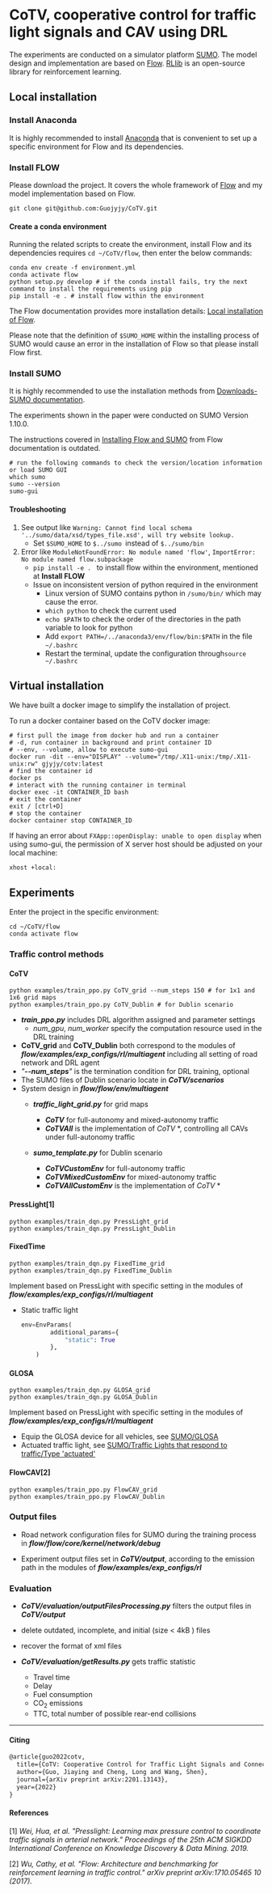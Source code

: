# CoTV, cooperative control for traffic light signals and CAV using DRL

The experiments are conducted on a simulator platform [SUMO](https://www.eclipse.org/sumo/). The model design and implementation are based on [Flow](https://flow-project.github.io). [RLlib](https://docs.ray.io/en/latest/rllib.html#) is an open-source library for reinforcement learning.

## Local installation

### Install Anaconda

It is highly recommended to install [Anaconda](https://www.anaconda.com/products/individual) that is convenient to set up a specific environment for Flow and its dependencies.

### Install FLOW

Please download the project. It covers the whole framework of [Flow](https://github.com/flow-project/flow) and my model implementation based on Flow.

```shell
git clone git@github.com:Guojyjy/CoTV.git
```

#### Create a conda environment

Running the related scripts to create the environment, install Flow and its dependencies requires `cd ~/CoTV/flow`, then enter the below commands:

```shell
conda env create -f environment.yml
conda activate flow
python setup.py develop # if the conda install fails, try the next command to install the requirements using pip
pip install -e . # install flow within the environment
```

The Flow documentation provides more installation details: [Local installation of Flow](https://flow.readthedocs.io/en/latest/flow_setup.html#).

Please note that the definition of `$SUMO_HOME` within the installing process of SUMO would cause an error in the installation of Flow so that please install Flow first.

### Install SUMO

It is highly recommended to use the installation methods from [Downloads-SUMO documentation](https://sumo.dlr.de/docs/Downloads.php). 

The experiments shown in the paper were conducted on SUMO Version 1.10.0.

The instructions covered in [Installing Flow and SUMO](https://flow.readthedocs.io/en/latest/flow_setup.html#installing-flow-and-sumo) from Flow documentation is outdated.

```shell
# run the following commands to check the version/location information or load SUMO GUI
which sumo
sumo --version
sumo-gui
```

#### Troubleshooting

1. See output like `Warning: Cannot find local schema '../sumo/data/xsd/types_file.xsd', will try website lookup.`
   - Set `$SUMO_HOME` to `$../sumo `instead of `$../sumo/bin`
2. Error like `ModuleNotFoundError: No module named 'flow'`, `ImportError: No module named flow.subpackage`
   - `pip install -e . ` to  install flow within the environment, mentioned at **Install FLOW**
   - Issue on inconsistent version of python required in the environment
     - Linux version of SUMO contains python in `/sumo/bin/` which may cause the error.
     - `which python` to check the current used
     - `echo $PATH` to check the order of the directories in the path variable to look for python
     - Add `export PATH=/../anaconda3/env/flow/bin:$PATH` in the file `~/.bashrc`
     - Restart the terminal,  update the configuration through`source ~/.bashrc`

## Virtual installation 

We have built a docker image to simplify the installation of project. 

To run a docker container based on the CoTV docker image:

```shell
# first pull the image from docker hub and run a container
# -d, run container in background and print container ID
# --env, --volume, allow to execute sumo-gui
docker run -dit --env="DISPLAY" --volume="/tmp/.X11-unix:/tmp/.X11-unix:rw" gjyjy/cotv:latest
# find the container id
docker ps
# interact with the running container in terminal
docker exec -it CONTAINER_ID bash
# exit the container
exit / [ctrl+D]
# stop the container
docker container stop CONTAINER_ID
```

If having an error about `FXApp::openDisplay: unable to open display` when using sumo-gui, the permission of X server host should be adjusted on your local machine:

``` shell
xhost +local:
```

## Experiments

Enter the project in the specific environment:

```shell
cd ~/CoTV/flow
conda activate flow
```

### Traffic control methods

#### CoTV 

```shell
python examples/train_ppo.py CoTV_grid --num_steps 150 # for 1x1 and 1x6 grid maps
python examples/train_ppo.py CoTV_Dublin # for Dublin scenario
```

- ***train_ppo.py*** includes DRL algorithm assigned and parameter settings
  - *num_gpu*, *num_worker* specify the computation resource used in the DRL training
- **CoTV_grid** and **CoTV_Dublin** both correspond to the modules of  ***flow/examples/exp_configs/rl/multiagent***  including all setting of road network and DRL agent 
- *"**--num_steps**"* is the termination condition for DRL training, optional
- The SUMO files of Dublin scenario locate in ***CoTV/scenarios***
- System design in ***flow/flow/env/multiagent***
  - ***traffic_light_grid.py*** for grid maps
    - ***CoTV*** for full-autonomy and mixed-autonomy traffic
    - ***CoTVAll*** is the implementation of *CoTV* *, controlling all CAVs under full-autonomy traffic

  - ***sumo_template.py*** for Dublin scenario
    - ***CoTVCustomEnv*** for full-autonomy traffic
    - ***CoTVMixedCustomEnv*** for mixed-autonomy traffic
    - ***CoTVAllCustomEnv*** is the implementation of *CoTV* *


#### PressLight[1]

```shell
python examples/train_dqn.py PressLight_grid
python examples/train_dqn.py PressLight_Dublin
```

#### FixedTime

```shell
python examples/train_dqn.py FixedTime_grid
python examples/train_dqn.py FixedTime_Dublin
```

Implement based on PressLight with specific setting in the modules of  ***flow/examples/exp_configs/rl/multiagent***

- Static traffic light

  ```python
  env=EnvParams(
          additional_params={
              "static": True
          },
      )
  ```

#### GLOSA

```shell
python examples/train_dqn.py GLOSA_grid
python examples/train_dqn.py GLOSA_Dublin
```

Implement based on PressLight with specific setting in the modules of  ***flow/examples/exp_configs/rl/multiagent***

- Equip the GLOSA device for all vehicles, see [SUMO/GLOSA](https://sumo.dlr.de/docs/Simulation/GLOSA.html)
- Actuated traffic light, see [SUMO/Traffic Lights that respond to traffic/Type 'actuated'](https://sumo.dlr.de/docs/Simulation/Traffic_Lights.html#type_actuated)

#### FlowCAV[2]

```shell
python examples/train_ppo.py FlowCAV_grid
python examples/train_ppo.py FlowCAV_Dublin
```

### Output files

- Road network configuration files for SUMO during the training process in **_flow/flow/core/kernel/network/debug_**

- Experiment output files set in **_CoTV/output_**, according to the emission path in the modules of **_flow/examples/exp_configs/rl_**

### Evaluation

-  _**CoTV/evaluation/outputFilesProcessing.py**_ filters the output files in **_CoTV/output_**
  - delete outdated, incomplete, and initial (size < 4kB ) files
  - recover the format of xml files

- ***CoTV/evaluation/getResults.py*** gets traffic statistic
  - Travel time
  - Delay
  - Fuel consumption
  - CO<sub>2</sub> emissions
  - TTC, total number of possible rear-end collisions


-----

#### Citing

```latex
@article{guo2022cotv,
  title={CoTV: Cooperative Control for Traffic Light Signals and Connected Autonomous Vehicles using Deep Reinforcement Learning},
  author={Guo, Jiaying and Cheng, Long and Wang, Shen},
  journal={arXiv preprint arXiv:2201.13143},
  year={2022}
}
```

#### References

[1] _Wei, Hua, et al. "Presslight: Learning max pressure control to coordinate traffic signals in arterial network." *Proceedings of the 25th ACM SIGKDD International Conference on Knowledge Discovery & Data Mining*. 2019._

[2] _Wu, Cathy, et al. "Flow: Architecture and benchmarking for reinforcement learning in traffic control." *arXiv preprint arXiv:1710.05465* 10 (2017)._

